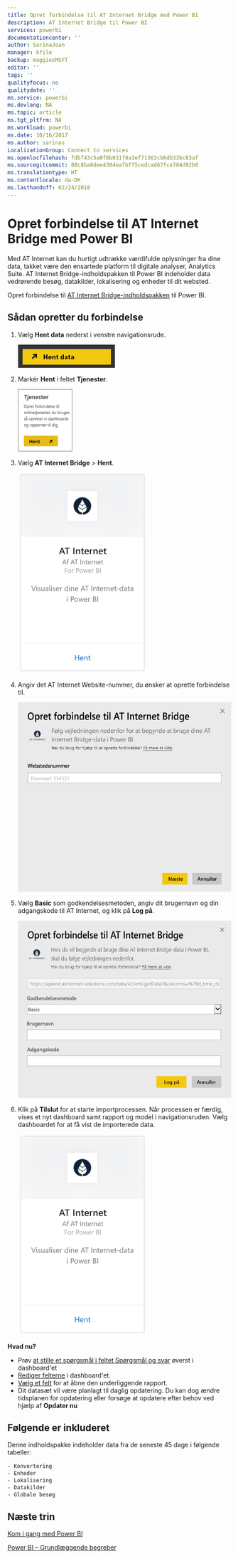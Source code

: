```yaml
---
title: Opret forbindelse til AT Internet Bridge med Power BI
description: AT Internet Bridge til Power BI
services: powerbi
documentationcenter: ''
author: SarinaJoan
manager: kfile
backup: maggiesMSFT
editor: ''
tags: ''
qualityfocus: no
qualitydate: ''
ms.service: powerbi
ms.devlang: NA
ms.topic: article
ms.tgt_pltfrm: NA
ms.workload: powerbi
ms.date: 10/16/2017
ms.author: sarinas
LocalizationGroup: Connect to services
ms.openlocfilehash: fdbf43c5a0f6b031f8a3ef71363cb6db33bc63af
ms.sourcegitcommit: 88c8ba8dee4384ea7bff5cedcad67fce784d92b0
ms.translationtype: HT
ms.contentlocale: da-DK
ms.lasthandoff: 02/24/2018
---
```

# <a name="connect-to-at-internet-bridge-with-power-bi"></a>Opret forbindelse til AT Internet Bridge med Power BI
Med AT Internet kan du hurtigt udtrække værdifulde oplysninger fra dine data, takket være den ensartede platform til digitale analyser, Analytics Suite. AT Internet Bridge-indholdspakken til Power BI indeholder data vedrørende besøg, datakilder, lokalisering og enheder til dit websted.

Opret forbindelse til [AT Internet Bridge-indholdspakken](https://app.powerbi.com/getdata/services/at-internet-bridge) til Power BI.

## <a name="how-to-connect"></a>Sådan opretter du forbindelse
1. Vælg **Hent data** nederst i venstre navigationsrude.
   
   ![](media/service-connect-to-at-internet/pbi_getdata.png) 
2. Markér **Hent** i feltet **Tjenester**.
   
   ![](media/service-connect-to-at-internet/pbi_getservices.png) 
3. Vælg **AT Internet Bridge** \> **Hent**.
   
   ![](media/service-connect-to-at-internet/atinternet.png)
4. Angiv det AT Internet Website-nummer, du ønsker at oprette forbindelse til.
   
   ![](media/service-connect-to-at-internet/params.png)
5. Vælg **Basic** som godkendelsesmetoden, angiv dit brugernavn og din adgangskode til AT Internet, og klik på **Log på**.
   
   ![](media/service-connect-to-at-internet/creds.png)
6. Klik på **Tilslut** for at starte importprocessen. Når processen er færdig, vises et nyt dashboard samt rapport og model i navigationsruden. Vælg dashboardet for at få vist de importerede data.
   
    ![](media/service-connect-to-at-internet/atinternet.png)

**Hvad nu?**

* Prøv [at stille et spørgsmål i feltet Spørgsmål og svar](power-bi-q-and-a.md) øverst i dashboard'et
* [Rediger felterne](service-dashboard-edit-tile.md) i dashboard'et.
* [Vælg et felt](service-dashboard-tiles.md) for at åbne den underliggende rapport.
* Dit datasæt vil være planlagt til daglig opdatering. Du kan dog ændre tidsplanen for opdatering eller forsøge at opdatere efter behov ved hjælp af **Opdater nu**

## <a name="whats-included"></a>Følgende er inkluderet
Denne indholdspakke indeholder data fra de seneste 45 dage i følgende tabeller:  

    - Konvertering  
    - Enheder  
    - Lokalisering  
    - Datakilder  
    - Globale besøg  

## <a name="next-steps"></a>Næste trin
[Kom i gang med Power BI](service-get-started.md)

[Power BI – Grundlæggende begreber](service-basic-concepts.md)

